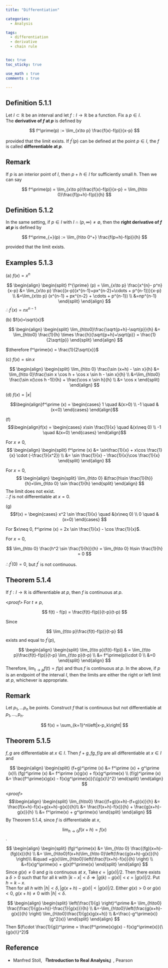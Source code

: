 ```yaml
---
title: "Differentiation"

categories:
  - Analysis

tags:
  - differentiation
  - derivative
  - chain rule


toc: true
toc_sticky: true

use_math : true
comments : true

---
```






## Definition 5.1.1
Let $I\subset \mathbb{R}$ be an interval and let $f:I\rightarrow\mathbb{R}$ be a function. Fix a $p\in I$. <br /> The **derivative of $f$ at $p$** is defined by

$$
f^\prime(p) := \lim_{x\to p} \frac{f(x)-f(p)}{x-p}
$$

provided that the limit exists. If $f^\prime(p)$ can be defined at the point $p\in I$, the $f$ is called **differentiable at $p$**.

## Remark
If $p$ is an interior point of $I$, then $p+h\in I$ for sufficiently small $h$. Then we can say

$$
f^\prime(p) = \lim_{x\to p}\frac{f(x)-f(p)}{x-p} = \lim_{h\to 0}\frac{f(p+h)-f(p)}{h}
$$

## Definition 5.1.2
In the same setting, if $p\in I$ with $I\cap (p,\infty) \neq \emptyset$, then the **right derivative of $f$ at $p$** is defined by

$$
f^\prime_{+}(p) := \lim_{h\to 0^+} \frac{f(p+h)-f(p)}{h}
$$

provided that the limit exists.

## Examples 5.1.3
(a) $f(x) = x^n$

$$
\begin{align}
\begin{split}
f^{\prime} (p) = \lim_{x\to p} \frac{x^{n}- p^n}{x-p} &= \lim_{x\to p} \frac{(x-p)(x^{n-1}+px^{n-2}+\cdots + p^{n-1})}{x-p} \\
&=\lim_{x\to p} (x^{n-1} + px^{n-2} + \cdots + p^{n-1}) \\
&=np^{n-1}
\end{split}
\end{align}
$$
$\therefore f^\prime(x) = nx^{n-1}$



(b) $f(x)=\sqrt{x}$

$$
\begin{align}
\begin{split}
\lim_{h\to0}\frac{\sqrt{p+h}-\sqrt{p}}{h} &= \lim_{h\to0} \frac{1}{h} \times \frac{h}{\sqrt{p+h}+\sqrt{p}} = \frac{1}{2\sqrt{p}}
\end{split}
\end{align}
$$

$\therefore f^\prime(x) = \frac{1}{2\sqrt{x}}$
$$\tag*{$\square$}$$

(c) $f(x)=\sin x$

$$
\begin{align}
\begin{split}
\lim_{h\to 0} \frac{\sin (x+h) - \sin x}{h} &= \lim_{h\to 0}\frac{\sin x \cos h + \cos x \sin h - \sin x}{h} \\
&=\lim_{h\to0} \frac{\sin x(\cos h -1)}{h} + \frac{\cos x \sin h}{h} \\
&= \cos x
\end{split}
\end{align}
$$


(d) $f(x) =|x|$

$$\begin{align}f^\prime (x) = \begin{cases} 1 \quad &(x>0) \\
-1 \quad &(x<0)
\end{cases}
\end{align}$$


(f) $$\begin{align}f(x) = \begin{cases} x\sin \frac{1}{x} \quad &(x\neq 0) \\
-1 \quad &(x=0)
\end{cases}
\end{align}$$

For $x\neq 0$, 
$$
\begin{align}
\begin{split}
f^\prime (x) &= \sin\frac{1}{x} + x\cos \frac{1}{x} \cdot (-\frac{1}{x^2}) \\ 
&= \sin \frac{1}{x} - \frac{1}{x}\cos  \frac{1}{x}
\end{split}
\end{align}
$$

For $x=0$,
$$
\begin{align}
\begin{split}
\lim_{h\to 0} &\frac{h\sin \frac{1}{h}}{h}=\lim_{h\to 0} \sin \frac{1}{h}
\end{split}
\end{align}
$$
The limit does not exist. <br />
$\therefore f$ is not differentiable at $x=0$.

(g) $$f(x) = \begin{cases} x^2 \sin \frac{1}{x} \quad &(x\neq 0) \\
0 \quad &(x=0)
\end{cases}
$$

For $x\neq 0, f^\prime (x) = 2x \sin \frac{1}{x} - \cos \frac{1}{x}$. 

For $x=0$,

$$
\lim_{h\to 0} \frac{h^2 \sin \frac{1}{h}}{h} = \lim_{h\to 0} h\sin \frac{1}{h} = 0
$$

$\therefore f^\prime(0) = 0$, but $f^\prime$ is not continuous.

## Theorem 5.1.4
If $f:I\rightarrow \mathbb{R}$ is differentiable at $p$, then $f$ is continuous at $p$.

<*proof*>
For $t\neq p$,

$$
f(t) - f(p) = \frac{f(t)-f(p)}{t-p}(t-p)
$$

Since 

$$
\lim_{t\to p}\frac{f(t)-f(p)}{t-p}
$$
exists and equal to $f^\prime (p)$,

$$
\begin{align}
\begin{split}
\lim_{t\to p}(f(t)-f(p)) & = \lim_{t\to p}\frac{f(t)-f(p)}{t-p} \lim_{t\to p}(t-p) \\
&= f^\prime(p)\cdot 0 \\
&=0
\end{split}
\end{align}
$$
Therefore, $\lim_{t\to p}f(t) = f(p)$ and thus $f$ is continuous at $p$. In the above, if $p$ is an endpoint of the interval $I$, then the limits are either the right or left limit at $p$, whichever is appropriate.
$$\tag*{$\square$}$$

## Remark
Let $p_1, \ldots p_n$ be points. Construct $f$ that is continuous but not differentiable at $p_1,\ldots, p_n$.

$$
f(x) = \sum_{k=1}^n\left|x-p_k\right|
$$

## Theorem 5.1.5
$f,g$ are differentiable at $x\in I$. Then $f+g, fg, f/g$ are all differentiable at $x\in I$ and

$$
\begin{align}
\begin{split}
(f+g)^\prime (x) &= f^\prime (x) + g^\prime (x)\\
(fg)^\prime (x) &= f^\prime (x)g(x) + f(x)g^\prime(x) \\
(f/g)^\prime (x) &= \frac{f^\prime(x)g(x) - f(x)g^\prime(x)}{\{g(x)\}^2}
\end{split}
\end{align}
$$

<*proof*>
$$\begin{align}
\begin{split}
\lim_{h\to0} \frac{(f+g)(x+h)-(f+g)(x)}{h} &= \frac{f(x+h)-f(x)+g(x+h)-g(x)}{h}\\
&= \frac{f(x+h)-f(x)}{h} + \frac{g(x+h)-g(x)}{h} \\
&= f^\prime(x) + g^\prime(x)
\end{split}
\end{align}
$$
By Theorem 5.1.4, since $f$ is differentiable at $x$, 

$$\lim_{h\to0}f(x+h)=f(x)$$.

$$
\begin{align}
\begin{split}
(fg)^\prime(x) &= \lim_{h\to 0} \frac{(fg)(x+h)-(fg)(x)}{h} \\
&= \lim_{h\to0}f(x+h)\lim_{h\to 0}\left(\frac{g(x+h)-g(x)}{h} \right)\\
&\quad +g(x)\lim_{h\to0}\left(\frac{f(x+h)-f(x)}{h} \right) \\
&=f(x)g^\prime(x) + g(x)f^\prime(x)
\end{split}
\end{align}
$$
Since $g(x) \neq 0$ and $g$ is continuous at $x$, Take $\epsilon = |g(x)|/2$. Then there exists a $\delta >0$ such that for all $k$ with $\left| k-x \right| <\delta \Rightarrow \left| g(k)-g(x) \right| < \epsilon=|g(x)|/2$.  Put $h=k-x$.  <br />Then for all $h$ with $\left| h \right| <\delta, \left|g(x+h) -g(x) \right| < \left| g(x)\right| / 2$.  Either $g(x) >0$ or $g(x)<0$, $g(x+h)\neq 0$ with $|h|<\delta$.

$$
\begin{align}
\begin{split}
\left(\frac{1}{g} \right)^\prime &= \lim_{h\to0} \frac{\frac{1}{g(x+h)}-\frac{1}{g(x)}}{h} \\
&=-\lim_{h\to0}\left(\frac{g(x+h)-g(x)}{h} \right) \lim_{h\to0}\frac{1}{g(x)g(x+h)} \\
&=\frac{-g^\prime(x)}{g^2(x)}
\end{split}
\end{align}
$$
Then $(f\cdot \frac{1}{g})^\prime =  \frac{f^\prime(x)g(x) - f(x)g^\prime(x)}{\{g(x)\}^2}$
$$\tag*{$\square$}$$
## Reference
- Manfred Stoll,  **『**Introduction to Real Analysis**』**, Pearson
